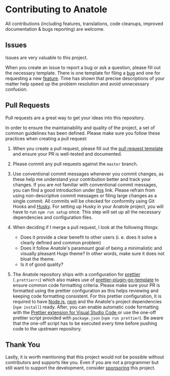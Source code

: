 # Contributing to Anatole

All contributions (including features, translations, code cleanups, improved documentation & bugs reporting) are welcome.

## Issues

Issues are very valuable to this project.

When you create an issue to report a bug or ask a question, please fill out the necessary template. There is one template for filing a [bug](https://github.com/lxndrblz/anatole/blob/master/.github/ISSUE_TEMPLATE/bug_report.md) and one for requesting a new [feature](https://github.com/lxndrblz/anatole/blob/master/.github/ISSUE_TEMPLATE/feature_request.md). Time has shown that precise descriptions of your matter help speed up the problem resolution and avoid unnecessary confusion.

## Pull Requests

Pull requests are a great way to get your ideas into this repository.

In order to ensure the maintainability and quality of the project, a set of common guidelines has been defined. Please make sure you follow these practices when creating a pull request:

1. When you create a pull request, please fill out the [pull request template](https://github.com/lxndrblz/anatole/blob/master/.github/PULL_REQUEST_TEMPLATE.md) and ensure your PR is well-tested and documented.

2. Please commit any pull requests against the `master` branch.

3. Use conventional commit messages whenever you commit changes, as these help me understand your contribution better and track your changes. If you are not familiar with conventional commit messages, you can find a good introduction under [this](https://www.conventionalcommits.org/en/v1.0.0/) link. Please refrain from using non-descriptive commit messages or filing large changes as a single commit. All commits will be checked for conformity using Git Hooks and [Husky](https://github.com/typicode/husky). For setting up Husky in your Anatole project, you will have to run `npm run setup` once. This step will set up all the necessary dependencies and configuration files.

4. When deciding if I merge a pull request, I look at the following things:
   - Does it provide a clear benefit to other users (i. e. does it solve a clearly defined and common problem)
   - Does it follow Anatole's paramount goal of being a minimalistic and visually pleasant Hugo theme? In other words, make sure it does not bloat the theme.
   - Is it of good quality?

5. The Anatole repository ships with a configuration for [prettier](https://prettier.io/) (`.prettierrc`) which also makes use of [prettier-plugin-go-template](https://github.com/NiklasPor/prettier-plugin-go-template) to ensure common code formatting criteria. Please make sure your PR is formatted using the prettier configuration as this helps reviewing and keeping code formatting consistent. For this prettier configuration, it is required to have [Node.js](https://nodejs.org/en/), [npm](https://www.npmjs.com/) and the Anatole's project dependencies (`npm install`) ready. After, you can enable automatic code formatting with the [Prettier extension for Visual Studio Code
   ](https://marketplace.visualstudio.com/items?itemName=esbenp.prettier-vscode) or use the one-off prettier script provided with `package.json` (`npm run prettier`). Be aware that the one-off script has to be executed every time before pushing code to the upstream repository.

## Thank You

Lastly, it is worth mentioning that this project would not be possible without contributors and supports like you. Even if you are not a programmer but still want to support the development, consider [sponsoring](https://ko-fi.com/lxndrblz) this project.
